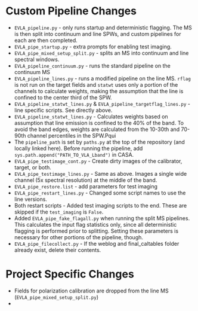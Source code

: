 Custom Pipeline Changes
=======================

* `EVLA_pipeline.py` - only runs startup and deterministic flagging. The MS is then split into continuum and line SPWs, and custom pipelines for each are then completed.
* `EVLA_pipe_startup.py` - extra prompts for enabling test imaging.
* `EVLA_pipe_mixed_setup_split.py` - splits an MS into continuum and line spectral windows.
* `EVLA_pipeline_continuum.py` - runs the standard pipeline on the continuum MS
* `EVLA_pipeline_lines.py` - runs a modified pipeline on the line MS. `rflag` is not run on the target fields and `statwt` uses only a portion of the channels to calculate weights, making the assumption that the line is confined to the center third of the SPW.
* `EVLA_pipeline_statwt_lines.py` & `EVLA_pipeline_targetflag_lines.py` - line specific scripts. See directly above.
* `EVLA_pipeline_statwt_lines.py` - Calculates weights based on assumption that line emission is confined to the 40% of the band. To avoid the band edges, weights are calculated from the 10-30th and 70-90th channel percentiles in the SPW.Pqui
* The `pipeline_path` is set by `paths.py` at the top of the repository (and locally linked here). Before running the pipeline, add `sys.path.append("PATH_TO_VLA_Lband")` in CASA.
* `EVLA_pipe_testimage_cont.py` - Create dirty images of the calibrator, target, or both.
* `EVLA_pipe_testimage_lines.py` - Same as above. Images a single wide channel (5x spectral resolution) at the middle of the band.
* `EVLA_pipe_restore.list` - add parameters for test imaging
* `EVLA_pipe_restart_lines.py` - Changed some script names to use the line versions.
* Both restart scripts - Added test imaging scripts to the end. These are skipped if the `test_imaging` is `False`.
* Added `EVLA_pipe_fake_flagall.py` when running the split MS pipelines. This calculates the input flag statistics only, since all deterministic flagging is performed prior to splitting. Setting these parameters is necessary for other portions of the pipeline, though.
* `EVLA_pipe_filecollect.py` - If the weblog and final_caltables folder already exist, delete their contents.

Project Specific Changes
========================

* Fields for polarization calibration are dropped from the line MS (`EVLA_pipe_mixed_setup_split.py`)
* 
